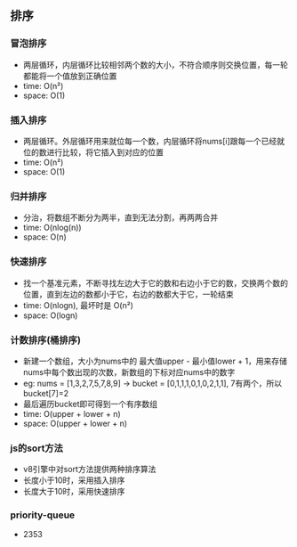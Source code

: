 ## 排序

### 冒泡排序
* 两层循环，内层循环比较相邻两个数的大小，不符合顺序则交换位置，每一轮都能将一个值放到正确位置
* time: O(n²)
* space: O(1)

### 插入排序
* 两层循环。外层循环用来就位每一个数，内层循环将nums[i]跟每一个已经就位的数进行比较，将它插入到对应的位置
* time: O(n²)
* space: O(1)

### 归并排序
* 分治，将数组不断分为两半，直到无法分割，再两两合并
* time: O(nlog(n))
* space: O(n)

### 快速排序
* 找一个基准元素，不断寻找左边大于它的数和右边小于它的数，交换两个数的位置，直到左边的数都小于它，右边的数都大于它，一轮结束
* time: O(nlogn), 最坏时是 O(n²)
* space: O(logn)

### 计数排序(桶排序)
* 新建一个数组，大小为nums中的 最大值upper - 最小值lower + 1，用来存储nums中每个数出现的次数，新数组的下标对应nums中的数字
* eg: nums = [1,3,2,7,5,7,8,9]  -> bucket = [0,1,1,1,0,1,0,2,1,1], 7有两个，所以bucket[7]=2
* 最后遍历bucket即可得到一个有序数组
* time: O(upper + lower + n)
* space: O(upper + lower + n)

### js的sort方法
* v8引擎中对sort方法提供两种排序算法
* 长度小于10时，采用插入排序
* 长度大于10时，采用快速排序

### priority-queue
* 2353

